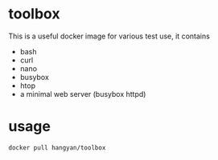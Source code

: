 # toolbox

This is a useful docker image for various test use, it contains

* bash
* curl
* nano
* busybox
* htop
* a minimal web server (busybox httpd)


# usage
`docker pull hangyan/toolbox`
